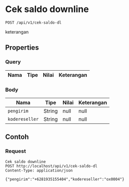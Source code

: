 # Cek saldo downline
```http
POST /api/v1/cek-saldo-dl
```
keterangan
## Properties
### Query
Nama | Tipe | Nilai | Keterangan
--- | --- | --- | ---
### Body
Nama | Tipe | Nilai | Keterangan
--- | --- | --- | ---
<code>pengirim</code> | String | null | null
<code>kodereseller</code> | String | null | null
## Contoh
### Request
```http
Cek saldo downline
POST http://localhost/api/v1/cek-saldo-dl
Content-Type: application/json

{"pengirim":"+6281935155404","kodereseller":"ox0004"}
```
